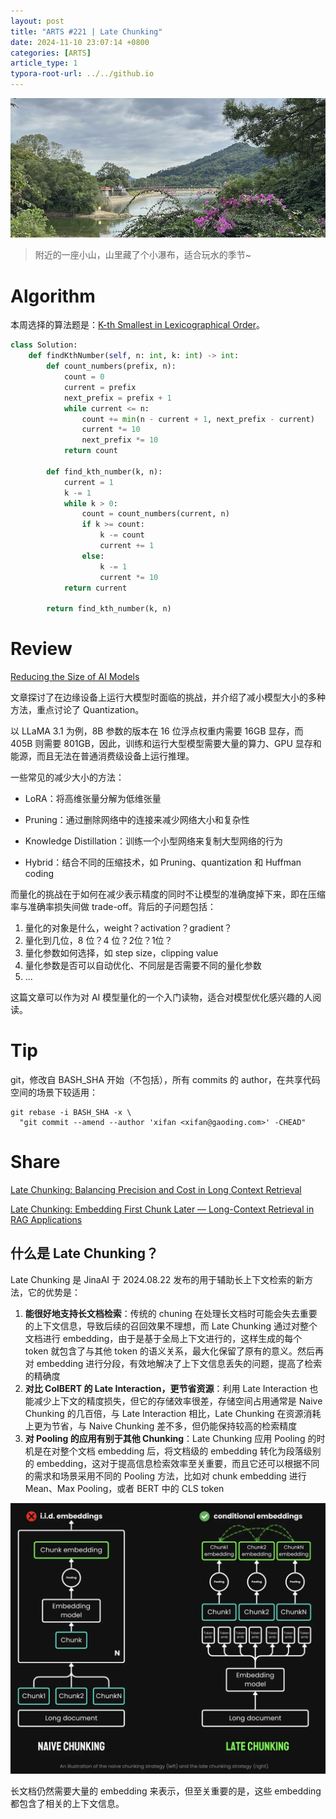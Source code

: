 ```yaml
---
layout: post
title: "ARTS #221 | Late Chunking"
date: 2024-11-10 23:07:14 +0800
categories: [ARTS]
article_type: 1
typora-root-url: ../../github.io
---
```


![](/assets/img/221-caption.jpg)

> 附近的一座小山，山里藏了个小瀑布，适合玩水的季节~

# Algorithm

本周选择的算法题是：[K-th Smallest in Lexicographical Order](https://leetcode.com/problems/k-th-smallest-in-lexicographical-order/)。

```python
class Solution:
    def findKthNumber(self, n: int, k: int) -> int:
        def count_numbers(prefix, n):
            count = 0
            current = prefix
            next_prefix = prefix + 1
            while current <= n:
                count += min(n - current + 1, next_prefix - current)
                current *= 10
                next_prefix *= 10
            return count
        
        def find_kth_number(k, n):
            current = 1
            k -= 1
            while k > 0:
                count = count_numbers(current, n)
                if k >= count:
                    k -= count
                    current += 1
                else:
                    k -= 1
                    current *= 10
            return current
        
        return find_kth_number(k, n)
```

# Review

[Reducing the Size of AI Models](https://medium.com/towards-data-science/reducing-the-size-of-ai-models-4ab4cfe5887a)

文章探讨了在边缘设备上运行大模型时面临的挑战，并介绍了减小模型大小的多种方法，重点讨论了 Quantization。

以 LLaMA 3.1 为例，8B 参数的版本在 16 位浮点权重内需要 16GB 显存，而 405B 则需要 801GB，因此，训练和运行大型模型需要大量的算力、GPU 显存和能源，而且无法在普通消费级设备上运行推理。

一些常见的减少大小的方法：

- LoRA：将高维张量分解为低维张量

- Pruning：通过删除网络中的连接来减少网络大小和复杂性
- Knowledge Distillation：训练一个小型网络来复制大型网络的行为
- Hybrid：结合不同的压缩技术，如 Pruning、quantization 和 Huffman coding

而量化的挑战在于如何在减少表示精度的同时不让模型的准确度掉下来，即在压缩率与准确率损失间做 trade-off。背后的子问题包括：

1. 量化的对象是什么，weight？activation？gradient？
2. 量化到几位，8 位？4 位？2位？1位？
3. 量化参数如何选择，如 step size，clipping value
4. 量化参数是否可以自动优化、不同层是否需要不同的量化参数
5. ...

这篇文章可以作为对 AI 模型量化的一个入门读物，适合对模型优化感兴趣的人阅读。

# Tip

git，修改自 BASH_SHA 开始（不包括），所有 commits 的 author，在共享代码空间的场景下较适用：

```shell
git rebase -i BASH_SHA -x \
  "git commit --amend --author 'xifan <xifan@gaoding.com>' -CHEAD"
```

# Share

[Late Chunking: Balancing Precision and Cost in Long Context Retrieval](https://weaviate.io/blog/late-chunking#too-hot-too-cold-just-right)

[Late Chunking: Embedding First Chunk Later — Long-Context Retrieval in RAG Applications](https://medium.com/@bavalpreetsinghh/late-chunking-embedding-first-chunk-later-long-context-retrieval-in-rag-applications-3a292f6443bb)

## 什么是 Late Chunking？

Late Chunking 是 JinaAI 于 2024.08.22 发布的用于辅助长上下文检索的新方法，它的优势是：

1. **能很好地支持长文档检索**：传统的 chuning 在处理长文档时可能会失去重要的上下文信息，导致后续的召回效果不理想，而 Late Chunking 通过对整个文档进行 embedding，由于是基于全局上下文进行的，这样生成的每个 token 就包含了与其他 token 的语义关系，最大化保留了原有的意义。然后再对 embedding  进行分段，有效地解决了上下文信息丢失的问题，提高了检索的精确度
2. **对比 ColBERT 的 Late Interaction，更节省资源**：利用 Late Interaction 也能减少上下文的精度损失，但它的存储效率很差，存储空间占用通常是 Naive Chunking 的几百倍，与 Late Interaction 相比，Late Chunking 在资源消耗上更为节省，与 Naive Chunking 差不多，但仍能保持较高的检索精度
3. **对 Pooling 的应用有别于其他 Chunking**：Late Chunking 应用 Pooling 的时机是在对整个文档 embedding 后，将文档级的 embedding 转化为段落级别的 embedding，这对于提高信息检索效率至关重要，而且它还可以根据不同的需求和场景采用不同的 Pooling 方法，比如对 chunk embedding 进行 Mean、Max Pooling，或者 BERT 中的 CLS token

![](/assets/img/221-2.webp)

长文档仍然需要大量的 embedding 来表示，但至关重要的是，这些 embedding 都包含了相关的上下文信息。
